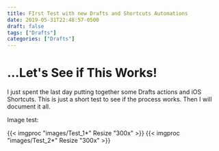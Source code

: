 ```yaml
---
title: FIrst Test with new Drafts and Shortcuts Automations
date: 2019-05-31T22:48:57-0500
draft: false
tags: ["Drafts"]
categories: ["Drafts"]
---
```


# ...Let's See if This Works!

I just spent the last day putting together some Drafts actions and iOS Shortcuts.  This is just a short test to see if the process works.  Then I will document it all.

Image test:

  {{< imgproc "images/Test_1*" Resize "300x" >}}
  {{< imgproc "images/Test_2*" Resize "300x" >}}